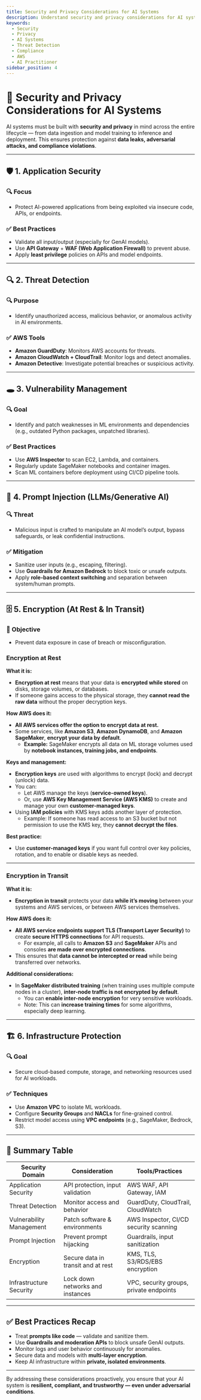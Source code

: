 ```yaml
---
title: Security and Privacy Considerations for AI Systems
description: Understand security and privacy considerations for AI systems, including application security, threat detection, and compliance, for the AWS AI Practitioner exam.
keywords:
  - Security
  - Privacy
  - AI Systems
  - Threat Detection
  - Compliance
  - AWS
  - AI Practitioner
sidebar_position: 4
---
```


# 🔐 Security and Privacy Considerations for AI Systems

AI systems must be built with **security and privacy** in mind across the entire lifecycle — from data ingestion and model training to inference and deployment. This ensures protection against **data leaks, adversarial attacks, and compliance violations**.

---

## 🛡️ 1. Application Security

### 🔍 Focus

- Protect AI-powered applications from being exploited via insecure code, APIs, or endpoints.

### ✅ Best Practices

- Validate all input/output (especially for GenAI models).
- Use **API Gateway** + **WAF (Web Application Firewall)** to prevent abuse.
- Apply **least privilege** policies on APIs and model endpoints.

---

## 🔍 2. Threat Detection

### 🔍 Purpose

- Identify unauthorized access, malicious behavior, or anomalous activity in AI environments.

### ✅ AWS Tools

- **Amazon GuardDuty**: Monitors AWS accounts for threats.
- **Amazon CloudWatch + CloudTrail**: Monitor logs and detect anomalies.
- **Amazon Detective**: Investigate potential breaches or suspicious activity.

---

## 🕳️ 3. Vulnerability Management

### 🔍 Goal

- Identify and patch weaknesses in ML environments and dependencies (e.g., outdated Python packages, unpatched libraries).

### ✅ Best Practices

- Use **AWS Inspector** to scan EC2, Lambda, and containers.
- Regularly update SageMaker notebooks and container images.
- Scan ML containers before deployment using CI/CD pipeline tools.

---

## 🧠 4. Prompt Injection (LLMs/Generative AI)

### 🔍 Threat

- Malicious input is crafted to manipulate an AI model’s output, bypass safeguards, or leak confidential instructions.

### ✅ Mitigation

- Sanitize user inputs (e.g., escaping, filtering).
- Use **Guardrails for Amazon Bedrock** to block toxic or unsafe outputs.
- Apply **role-based context switching** and separation between system/human prompts.

---

## 🗄️ 5. Encryption (At Rest & In Transit)

### 🔐 Objective

- Prevent data exposure in case of breach or misconfiguration.

### Encryption at Rest

**What it is:**  

- **Encryption at rest** means that your data is **encrypted while stored** on disks, storage volumes, or databases.  
- If someone gains access to the physical storage, they **cannot read the raw data** without the proper decryption keys.

**How AWS does it:**  

- **All AWS services offer the option to encrypt data at rest.**
- Some services, like **Amazon S3**, **Amazon DynamoDB**, and **Amazon SageMaker**, **encrypt your data by default**.
  - **Example:** SageMaker encrypts all data on ML storage volumes used by **notebook instances, training jobs, and endpoints**.

**Keys and management:**  

- **Encryption keys** are used with algorithms to encrypt (lock) and decrypt (unlock) data.
- You can:
  - Let AWS manage the keys (**service-owned keys**).
  - Or, use **AWS Key Management Service (AWS KMS)** to create and manage your own **customer-managed keys**.
- Using **IAM policies** with KMS keys adds another layer of protection.  
  - Example: If someone has read access to an S3 bucket but not permission to use the KMS key, they **cannot decrypt the files**.

**Best practice:**  

- Use **customer-managed keys** if you want full control over key policies, rotation, and to enable or disable keys as needed.

---

### Encryption in Transit

**What it is:**  

- **Encryption in transit** protects your data **while it’s moving** between your systems and AWS services, or between AWS services themselves.

**How AWS does it:**  

- **All AWS service endpoints support TLS (Transport Layer Security)** to create **secure HTTPS connections** for API requests.
  - For example, all calls to **Amazon S3** and **SageMaker** APIs and consoles **are made over encrypted connections**.
- This ensures that **data cannot be intercepted or read** while being transferred over networks.

**Additional considerations:**  

- In **SageMaker distributed training** (when training uses multiple compute nodes in a cluster), **inter-node traffic is not encrypted by default**.
  - You can **enable inter-node encryption** for very sensitive workloads.
  - Note: This can **increase training times** for some algorithms, especially deep learning.

---

## 🏗️ 6. Infrastructure Protection

### 🔍 Goal

- Secure cloud-based compute, storage, and networking resources used for AI workloads.

### ✅ Techniques

- Use **Amazon VPC** to isolate ML workloads.
- Configure **Security Groups** and **NACLs** for fine-grained control.
- Restrict model access using **VPC endpoints** (e.g., SageMaker, Bedrock, S3).

---

## 🧩 Summary Table

| Security Domain          | Consideration                      | Tools/Practices                         |
| ------------------------ | ---------------------------------- | --------------------------------------- |
| Application Security     | API protection, input validation   | AWS WAF, API Gateway, IAM               |
| Threat Detection         | Monitor access and behavior        | GuardDuty, CloudTrail, CloudWatch       |
| Vulnerability Management | Patch software & environments      | AWS Inspector, CI/CD security scanning  |
| Prompt Injection         | Prevent prompt hijacking           | Guardrails, input sanitization          |
| Encryption               | Secure data in transit and at rest | KMS, TLS, S3/RDS/EBS encryption         |
| Infrastructure Security  | Lock down networks and instances   | VPC, security groups, private endpoints |

---

## ✅ Best Practices Recap

- Treat **prompts like code** — validate and sanitize them.
- Use **Guardrails and moderation APIs** to block unsafe GenAI outputs.
- Monitor logs and user behavior continuously for anomalies.
- Secure data and models with **multi-layer encryption**.
- Keep AI infrastructure within **private, isolated environments**.

---

By addressing these considerations proactively, you ensure that your AI system is **resilient, compliant, and trustworthy — even under adversarial conditions**.
